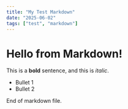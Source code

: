 ```yaml
---
title: "My Test Markdown"
date: "2025-06-02"
tags: ["test", "markdown"]
---
```

# Hello from Markdown!

This is a **bold** sentence, and this is _italic_.  
- Bullet 1  
- Bullet 2  

End of markdown file.